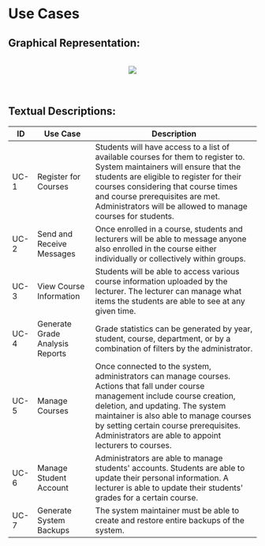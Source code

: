 # Use Cases
## Graphical Representation:
<br>

<div align="center">
  <img src="https://user-images.githubusercontent.com/88805493/196847834-8cddf5ae-786e-454e-b1f0-432d6a4a49d1.png"></img>
</div>

<br>
<br>

## Textual Descriptions:

| ID   | Use Case                | Description                                                                                                                                                          |
|-------|-------------------------|----------------------------------------------------------------------------------------------------------------------------------------------------------------------|
| UC-1  | Register for Courses    | Students will have access to a list of available courses for them to register to. System maintainers will ensure that the students are eligible to register for their courses considering that course times and course prerequisites are met. Administrators will be allowed to manage courses for students. |
| UC-2  | Send and Receive Messages | Once enrolled in a course, students and lecturers will be able to message anyone also enrolled in the course either individually or collectively within groups. |
| UC-3  | View Course Information   | Students will be able to access various course information uploaded by the lecturer. The lecturer can manage what items the students are able to see at any given time. |
| UC-4  | Generate Grade Analysis Reports | Grade statistics can be generated by year, student, course, department, or by a combination of filters by the administrator. |
| UC-5  | Manage Courses          | Once connected to the system, administrators can manage courses. Actions that fall under course management include course creation, deletion, and updating. The system maintainer is also able to manage courses by setting certain course prerequisites. Administrators are able to appoint lecturers to courses. |
| UC-6  | Manage Student Account  | Administrators are able to manage students' accounts. Students are able to update their personal information. A lecturer is able to update their students' grades for a certain course. |
| UC-7  | Generate System Backups | The system maintainer must be able to create and restore entire backups of the system. |

